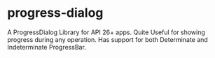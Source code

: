 # progress-dialog
A ProgressDialog Library for API 26+ apps. Quite Useful for showing progress during any operation. Has support for both Determinate and Indeterminate ProgressBar.

